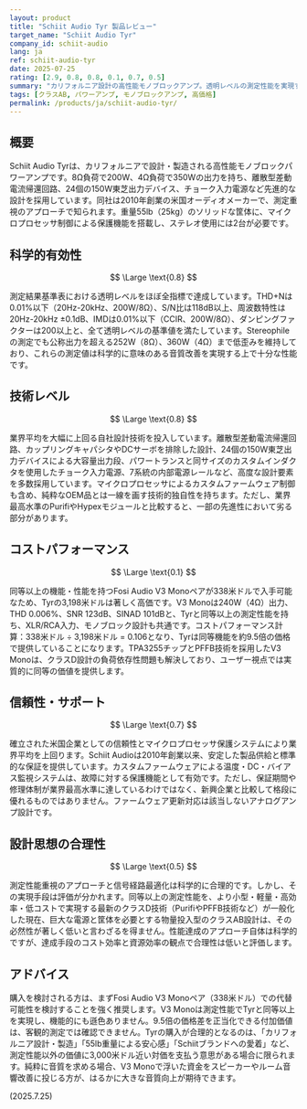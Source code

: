 ```yaml
---
layout: product
title: "Schiit Audio Tyr 製品レビュー"
target_name: "Schiit Audio Tyr"
company_id: schiit-audio
lang: ja
ref: schiit-audio-tyr
date: 2025-07-25
rating: [2.9, 0.8, 0.8, 0.1, 0.7, 0.5]
summary: "カリフォルニア設計の高性能モノブロックアンプ。透明レベルの測定性能を実現するも、同等機能のFosi Audio V3 Monoが338米ドルで入手可能なためコストパフォーマンスは著しく低い。"
tags: [クラスAB, パワーアンプ, モノブロックアンプ, 高価格]
permalink: /products/ja/schiit-audio-tyr/
---
```

## 概要

Schiit Audio Tyrは、カリフォルニアで設計・製造される高性能モノブロックパワーアンプです。8Ω負荷で200W、4Ω負荷で350Wの出力を持ち、離散型差動電流帰還回路、24個の150W東芝出力デバイス、チョーク入力電源など先進的な設計を採用しています。同社は2010年創業の米国オーディオメーカーで、測定重視のアプローチで知られます。重量55lb（25kg）のソリッドな筐体に、マイクロプロセッサ制御による保護機能を搭載し、ステレオ使用には2台が必要です。

## 科学的有効性

$$ \Large \text{0.8} $$

測定結果基準表における透明レベルをほぼ全指標で達成しています。THD+Nは0.01%以下（20Hz-20kHz、200W/8Ω）、S/N比は118dB以上、周波数特性は20Hz-20kHz ±0.1dB、IMDは0.01%以下（CCIR、200W/8Ω）、ダンピングファクターは200以上と、全て透明レベルの基準値を満たしています。Stereophileの測定でも公称出力を超える252W（8Ω）、360W（4Ω）まで低歪みを維持しており、これらの測定値は科学的に意味のある音質改善を実現する上で十分な性能です。

## 技術レベル

$$ \Large \text{0.8} $$

業界平均を大幅に上回る自社設計技術を投入しています。離散型差動電流帰還回路、カップリングキャパシタやDCサーボを排除した設計、24個の150W東芝出力デバイスによる大容量出力段、パワートランスと同サイズのカスタムインダクタを使用したチョーク入力電源、7系統の内部電源レールなど、高度な設計要素を多数採用しています。マイクロプロセッサによるカスタムファームウェア制御も含め、純粋なOEM品とは一線を画す技術的独自性を持ちます。ただし、業界最高水準のPurifiやHypexモジュールと比較すると、一部の先進性において劣る部分があります。

## コストパフォーマンス

$$ \Large \text{0.1} $$

同等以上の機能・性能を持つFosi Audio V3 Monoペアが338米ドルで入手可能なため、Tyrの3,198米ドルは著しく高価です。V3 Monoは240W（4Ω）出力、THD 0.006%、SNR 123dB、SINAD 101dBと、Tyrと同等以上の測定性能を持ち、XLR/RCA入力、モノブロック設計も共通です。コストパフォーマンス計算：338米ドル ÷ 3,198米ドル = 0.106となり、Tyrは同等機能を約9.5倍の価格で提供していることになります。TPA3255チップとPFFB技術を採用したV3 Monoは、クラスD設計の負荷依存性問題も解決しており、ユーザー視点では実質的に同等の価値を提供します。

## 信頼性・サポート

$$ \Large \text{0.7} $$

確立された米国企業としての信頼性とマイクロプロセッサ保護システムにより業界平均を上回ります。Schiit Audioは2010年創業以来、安定した製品供給と標準的な保証を提供しています。カスタムファームウェアによる温度・DC・バイアス監視システムは、故障に対する保護機能として有効です。ただし、保証期間や修理体制が業界最高水準に達しているわけではなく、新興企業と比較して格段に優れるものではありません。ファームウェア更新対応は該当しないアナログアンプ設計です。

## 設計思想の合理性

$$ \Large \text{0.5} $$

測定性能重視のアプローチと信号経路最適化は科学的に合理的です。しかし、その実現手段は評価が分かれます。同等以上の測定性能を、より小型・軽量・高効率・低コストで実現する最新のクラスD技術（PurifiやPFFB技術など）が一般化した現在、巨大な電源と筐体を必要とする物量投入型のクラスAB設計は、その必然性が著しく低いと言わざるを得ません。性能達成のアプローチ自体は科学的ですが、達成手段のコスト効率と資源効率の観点で合理性は低いと評価します。

## アドバイス

購入を検討される方は、まずFosi Audio V3 Monoペア（338米ドル）での代替可能性を検討することを強く推奨します。V3 Monoは測定性能でTyrと同等以上を実現し、機能的にも遜色ありません。9.5倍の価格差を正当化できる付加価値は、客観的測定では確認できません。Tyrの購入が合理的となるのは、「カリフォルニア設計・製造」「55lb重量による安心感」「Schiitブランドへの愛着」など、測定性能以外の価値に3,000米ドル近い対価を支払う意思がある場合に限られます。純粋に音質を求める場合、V3 Monoで浮いた資金をスピーカーやルーム音響改善に投じる方が、はるかに大きな音質向上が期待できます。

(2025.7.25)
